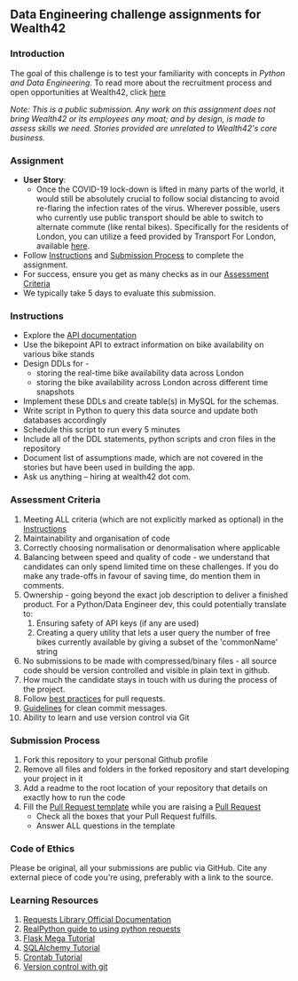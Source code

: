 ## Data Engineering challenge assignments for Wealth42

### Introduction
The goal of this challenge is to test your familiarity with concepts in *Python and Data Engineering*. To read more about the recruitment process and open opportunities at Wealth42, click [here](http://bit.ly/w42-hiring)

*Note: This is a public submission. Any work on this assignment does not bring Wealth42 or its employees any moat; and by design, is made to assess skills we need. Stories provided are unrelated to Wealth42's core business.* 

### Assignment
*   **User Story**:
    *   Once the COVID-19 lock-down is lifted in many parts of the world, it would still be absolutely crucial to follow social distancing to avoid re-flaring the infection rates of the virus. Wherever possible, users who currently use public transport should be able to switch to alternate commute (like rental bikes). Specifically for the residents of London, you can utilize a feed provided by Transport For London, available [here](https://api-portal.tfl.gov.uk/docs).
*   Follow [Instructions](#instructions) and [Submission Process](#submission-process) to complete the assignment.
*   For success, ensure you get as many checks as in our [Assessment Criteria](#assessment-criteria)
*   We typically take 5 days to evaluate this submission.


### Instructions
* Explore the [API documentation](https://api-portal.tfl.gov.uk/api-details)
* Use the bikepoint API to extract information on bike availability on various bike stands
* Design DDLs for - 
    * storing the real-time bike availability data across London
    * storing the bike availability across London across different time snapshots
* Implement these DDLs and create table(s) in MySQL for the schemas.
* Write script in Python to query this data source and update both databases accordingly
* Schedule this script to run every 5 minutes
* Include all of the DDL statements, python scripts and cron files in the repository
* Document list of assumptions made, which are not covered in the stories but have been used in building the app.
* Ask us anything – hiring at wealth42 dot com.


### Assessment Criteria
1. Meeting ALL criteria (which are not explicitly marked as optional) in the [Instructions](#instructions)
2. Maintainability and organisation of code
3. Correctly choosing normalisation or denormalisation where applicable 
4. Balancing between speed and quality of code - we understand that candidates can only spend limited time on these challenges. If you do make any trade-offs in favour of saving time, do mention them in comments.  
5. Ownership - going beyond the exact job description to deliver a finished product. For a Python/Data Engineer dev, this could potentially translate to: 
    1. Ensuring safety of API keys (if any are used)
    2. Creating a query utility that lets a user query the number of free bikes currently available by giving a subset of the 'commonName' string
6. No submissions to be made with compressed/binary files - all source code should be version controlled and visible in plain text in github.
7. How much the candidate stays in touch with us during the process of the project.
8. Follow [best practices](https://github.community/t/best-practices-for-pull-requests/10195) for pull requests.
9. [Guidelines](https://gist.github.com/turbo/efb8d57c145e00dc38907f9526b60f17) for clean commit messages.
10. Ability to learn and use version control via Git

### Submission Process
1. Fork this repository to your personal Github profile
2. Remove all files and folders in the forked repository and start developing your project in it
3. Add a readme to the root location of your repository that details on exactly how to run the code
4. Fill the [Pull Request template](https://github.com/wealth42/nick-fury/blob/master/.github/pull_request_template.md) while you are raising a [Pull Request](https://docs.github.com/en/free-pro-team@latest/github/collaborating-with-issues-and-pull-requests/creating-a-pull-request)
    *   Check all the boxes that your Pull Request fulfills.
    *   Answer ALL questions in the template

### Code of Ethics
Please be original, all your submissions are public via GitHub.
Cite any external piece of code you're using, preferably with a link to the source.

### Learning Resources
1. [Requests Library Official Documentation](https://requests.readthedocs.io/en/master/)
2. [RealPython guide to using python requests](https://realpython.com/python-requests/)
3. [Flask Mega Tutorial](https://blog.miguelgrinberg.com/post/the-flask-mega-tutorial-part-i-hello-world)
4. [SQLAlchemy Tutorial](https://auth0.com/blog/sqlalchemy-orm-tutorial-for-python-developers/)
5. [Crontab Tutorial](https://stackabuse.com/scheduling-jobs-with-python-crontab/)
6. [Version control with git](https://try.github.io/)

